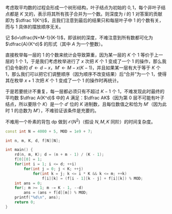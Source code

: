 考虑取平均数的过程会形成一个树形结构，叶子结点为初始的 $0,1$，每个非叶子结点都是 $K$ 叉的，表示将其所有孩子合并为一个数。则深度为 $i$ 的 $1$ 对答案的贡献即为 $\dfrac 1{K^i}$，且我们注意到最后的结果只和每层叶子中 $1$ 的个数有关，而与 $1$ 具体的摆放顺序无关。

记 $d=\dfrac{N+M-1}{K-1}$，即该树的深度，不难注意到所有数都可化为 $\dfrac{A}{K^d}$ 的形式（其中 $A$ 为一个整数）。

直接枚举每一层的 $1$ 的个数来统计会导致算重，因为某一层的 $K$ 个 $1$ 等价于上一层的 $1$ 个 $1$，于是我们考虑枚举进行了 $x$ 次把 $K$ 个 $1$ 变成了一个 $1$ 的操作，那么我们会令新的 $d'\gets d - x$，$M'\gets M - x(K - 1)$，并且如果某一层有大于等于 $K$ 个 $1$，那么我们可以把它们调整顺序（因为顺序不改变结果）后“合并”为一个 $1$，使得其在枚举 $x+1$ 次把 $K$ 个 $1$ 变成了一个 $1$ 的操作时再统计。

于是若要统计不重复，每一层都必须只有不超过 $K - 1$ 个 $1$，不难发现此时最终的平均数 $\dfrac A{K^d}$ 中的 $A$ 满足：$\dfrac AK$（因为第 $0$ 层不可能有叶子结点，所以要除个 $K$）是一个 $d'$ 位的 $K$ 进制数，且每位数值之和恰为 $M'$（因为此时 $1$ 的总数为 $M'$），不难验证该条件是充要的。

不难用一个朴素的背包 dp 做到 $\mathcal O(N^2)$（假设 $N,M,K$ 同阶）的时间复杂度。

```cpp
const int N = 4000 + 5, MOD = 1e9 + 7;

int n, m, K, d, f[N][N];

int main() {
    rd(n, m, K); d = (n + m - 1) / (K - 1);
    f[0][0] = 1;
    for(int i = 1; i <= d; ++i)
        for(int j = 0; j < K; ++j)
            for(int k = j; k <= i * K && k <= m; ++k)
                f[i][k] = (f[i - 1][k - j] + f[i][k]) % MOD;
    int ans = 0;
    for(; m >= 1; m -= K - 1, --d)
        ans = (ans + f[d][m]) % MOD;
    printf("%d\n", ans);
	return 0;
}
```